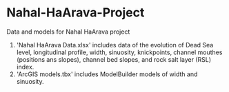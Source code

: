 # Nahal-HaArava-Project
Data and models for Nahal HaArava project
1. 'Nahal HaArava Data.xlsx' includes data of the evolution of Dead Sea level, longitudinal profile, width, sinuosity, knickpoints, channel mouthes (positions ans slopes), channel bed slopes, and rock salt layer (RSL) index.
2. 'ArcGIS models.tbx' includes ModelBuilder models of width and sinuosity.
